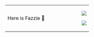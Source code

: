 
<table width="100%"  border="0" cellspacing="0" cellpadding="12" frame=void rules=none>
<colgroup>
  <col span="1" style="width: 50%;">
  <col span="1" style="width: 50%;">
</colgroup>
<tr>
 <td valign="middle">
    <p align="middle">
    Here is Fazzie 👋
    </p>
  </td>
  <td valign="right">
    <p align=right>
      <a href="https://github.com/Fazziekey/">
      <img  align="right&top"src="https://github-readme-stats.vercel.app/api?username=Fazziekey&show_icons=true&theme=tokyonight" />
      </a>
    </p>
    <p align=right>
      <a href="https://github.com/Fazziekey/">
      <img  src="https://github-readme-stats.vercel.app/api/top-langs/?username=Fazziekey&&exclude_repo=Fazziekey.github.io&theme=tokyonight" />
      </a>
    </p>
  </td>
</tr>
</table>


